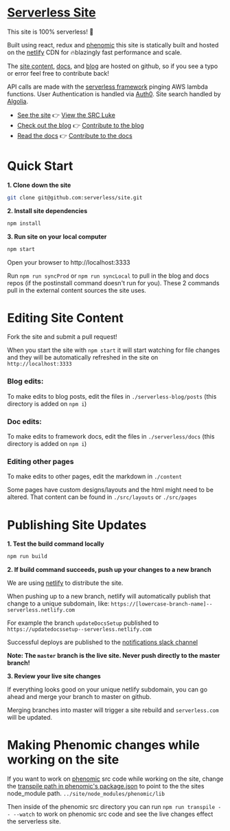 # [Serverless Site](https://serverless.com/)

This site is 100% serverless! :tada:

Built using react, redux and [phenomic](https://github.com/MoOx/phenomic) this site is statically built and hosted on the [netlify](https://www.netlify.com/) CDN for 🔥blazingly fast performance and scale.

The [site content](https://github.com/serverless/site/tree/master/content), [docs](https://github.com/serverless/serverless/tree/master/docs), and [blog](https://github.com/serverless/blog) are hosted on github, so if you see a typo or error feel free to contribute back!

API calls are made with the [serverless framework](https://github.com/serverless/serverless/tree/master/docs) pinging AWS lambda functions. User Authentication is handled via [Auth0](https://auth0.com). Site search handled by [Algolia](https://community.algolia.com/docsearch/).

- [See the site](https://serverless.com/) :point_right: [View the SRC Luke](https://github.com/serverless/site/tree/master/src)
- [Check out the blog](https://serverless.com/blog) :point_right: [Contribute to the blog](https://github.com/serverless/blog)
- [Read the docs](https://serverless.com/framework/docs) :point_right: [Contribute to the docs](https://github.com/serverless/serverless)

# Quick Start

**1. Clone down the site**

```bash
git clone git@github.com:serverless/site.git
```

**2. Install site dependencies**

```bash
npm install
```

**3. Run site on your local computer**

```bash
npm start
```

Open your browser to http://localhost:3333

Run `npm run syncProd` or `npm run syncLocal` to pull in the blog and docs repos (if the postinstall command doesn't run for you). These 2 commands pull in the external content sources the site uses.

# Editing Site Content

Fork the site and submit a pull request!

When you start the site with `npm start` it will start watching for file changes and they will be automatically refreshed in the site on `http://localhost:3333`

### **Blog edits:**

To make edits to blog posts, edit the files in `./serverless-blog/posts` (this directory is added on `npm i`)

### **Doc edits:**

To make edits to framework docs, edit the files in `./serverless/docs` (this directory is added on `npm i`)

### Editing other pages

To make edits to other pages, edit the markdown in `./content`

Some pages have custom designs/layouts and the html might need to be altered. That content can be found in `./src/layouts` or `./src/pages`

# Publishing Site Updates

**1. Test the build command locally**

```bash
npm run build
```

**2. If build command succeeds, push up your changes to a new branch**

We are using [netlify](http://netlify.com) to distribute the site.

When pushing up to a new branch, netlify will automatically publish that change to a unique subdomain, like: `https://[lowercase-branch-name]--serverless.netlify.com`

For example the branch `updateDocsSetup` published to `https://updatedocssetup--serverless.netlify.com`

Successful deploys are published to the [notifications slack channel](https://serverlessteam.slack.com/archives/notifications)

**Note: The `master` branch is the live site. Never push directly to the master branch!**

**3. Review your live site changes**

If everything looks good on your unique netlify subdomain, you can go ahead and merge your branch to master on github.

Merging branches into master will trigger a site rebuild and `serverless.com` will be updated.

# Making Phenomic changes while working on the site

If you want to work on [phenomic](https://phenomic.io/) src code while working on the site, change the [transpile path in phenomic's package.json](https://github.com/MoOx/phenomic/blob/master/package.json#L149) to point to the the sites node_module path. `../site/node_modules/phenomic/lib`

Then inside of the phenomic src directory you can run `npm run transpile -- --watch` to work on phenomic src code and see the live changes effect the serverless site.
